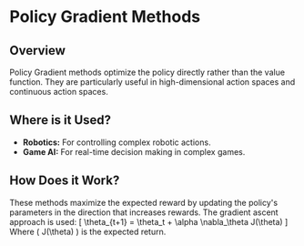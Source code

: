 # Policy Gradient Methods

## Overview
Policy Gradient methods optimize the policy directly rather than the value function. They are particularly useful in high-dimensional action spaces and continuous action spaces.

## Where is it Used?
- **Robotics:** For controlling complex robotic actions.
- **Game AI:** For real-time decision making in complex games.

## How Does it Work?
These methods maximize the expected reward by updating the policy's parameters in the direction that increases rewards. The gradient ascent approach is used:
\[ \theta_{t+1} = \theta_t + \alpha \nabla_\theta J(\theta) \]
Where \( J(\theta) \) is the expected return.
